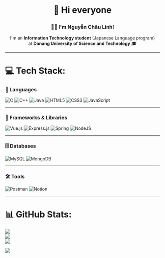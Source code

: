 # 
<h1 align="center">
  👋 Hi everyone
</p>

<h3 align="center">👩‍💻 I'm Nguyễn Châu Linh!</h3>
<p align="center">
  I'm an <b>Information Technology student</b> (Japanese Language program) <br/>
  at <b>Danang University of Science and Technology</b> 🎓  
</p>

---

# 💻 Tech Stack:

### 📝 Languages
![C](https://img.shields.io/badge/c-%2300599C.svg?style=for-the-badge&logo=c&logoColor=white) 
![C++](https://img.shields.io/badge/c++-%2300599C.svg?style=for-the-badge&logo=c%2B%2B&logoColor=white) 
![Java](https://img.shields.io/badge/java-%23ED8B00.svg?style=for-the-badge&logo=openjdk&logoColor=white) 
![HTML5](https://img.shields.io/badge/html5-%23E34F26.svg?style=for-the-badge&logo=html5&logoColor=white) 
![CSS3](https://img.shields.io/badge/css3-%231572B6.svg?style=for-the-badge&logo=css3&logoColor=white) 
![JavaScript](https://img.shields.io/badge/javascript-%23323330.svg?style=for-the-badge&logo=javascript&logoColor=%23F7DF1E)

---

### 🧩 Frameworks & Libraries
![Vue.js](https://img.shields.io/badge/vue.js-%2335495e.svg?style=for-the-badge&logo=vuedotjs&logoColor=%234FC08D) 
![Express.js](https://img.shields.io/badge/express.js-%23404d59.svg?style=for-the-badge&logo=express&logoColor=%2361DAFB) 
![Spring](https://img.shields.io/badge/spring-%236DB33F.svg?style=for-the-badge&logo=spring&logoColor=white) 
![NodeJS](https://img.shields.io/badge/node.js-6DA55F?style=for-the-badge&logo=node.js&logoColor=white)

---

### 🗄️ Databases
![MySQL](https://img.shields.io/badge/mysql-4479A1.svg?style=for-the-badge&logo=mysql&logoColor=white) 
![MongoDB](https://img.shields.io/badge/MongoDB-%234ea94b.svg?style=for-the-badge&logo=mongodb&logoColor=white)

---

### 🛠️ Tools
![Postman](https://img.shields.io/badge/Postman-FF6C37?style=for-the-badge&logo=postman&logoColor=white) 
![Notion](https://img.shields.io/badge/Notion-%23000000.svg?style=for-the-badge&logo=notion&logoColor=white)

---

# 📊 GitHub Stats:
![](https://github-readme-stats.vercel.app/api?username=chaulinh0611&theme=dark&hide_border=false&include_all_commits=false&count_private=false)<br/>
![](https://nirzak-streak-stats.vercel.app/?user=chaulinh0611&theme=dark&hide_border=false)<br/>
![](https://github-readme-stats.vercel.app/api/top-langs/?username=chaulinh0611&theme=dark&hide_border=false&include_all_commits=false&count_private=false&layout=compact)

[![](https://visitcount.itsvg.in/api?id=chaulinh0611&icon=0&color=0)](https://visitcount.itsvg.in)

<!-- Proudly created with GPRM ( https://gprm.itsvg.in ) -->
